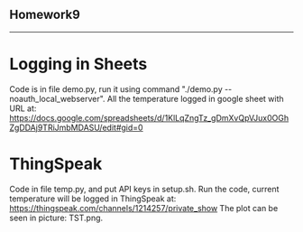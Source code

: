 ## Homework9
-------
# Logging in Sheets
Code is in file demo.py, run it using command "./demo.py --noauth_local_webserver". All the temperature logged in google sheet with 
URL at: https://docs.google.com/spreadsheets/d/1KlLqZngTz_gDmXvQpVJux0OGhZgDDAj9TRiJmbMDASU/edit#gid=0

# ThingSpeak
Code in file temp.py, and put API keys in setup.sh. Run the code, current temperature will be logged in ThingSpeak at: https://thingspeak.com/channels/1214257/private_show
The plot can be seen in picture: TST.png. 
